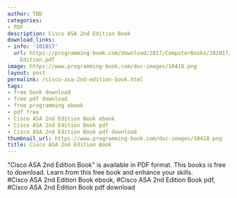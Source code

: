 ```yaml
---
author: TBD
categories:
- PDF
description: Cisco ASA 2nd Edition Book
download_links:
- info: '101017'
  url: https://programming-book.com/download/2017/ComputerBooks/101017/Cisco ASA 2nd
    Edition.pdf
image: https://www.programming-book.com/doc-images/10418.png
layout: post
permalink: /cisco-asa-2nd-edition-book.html
tags:
- free book download
- free pdf download
- free programming ebook
- pdf free
- Cisco ASA 2nd Edition Book ebook
- Cisco ASA 2nd Edition Book pdf
- Cisco ASA 2nd Edition Book pdf download
thumbnail_url: https://www.programming-book.com/doc-images/10418.png
title: Cisco ASA 2nd Edition Book
---
```


 
<div class="item-desc text-justify">
  "Cisco ASA 2nd Edition Book" is available in PDF format. This books is free to download. Learn from this free book and enhance your skills.
  <br>
  #Cisco ASA 2nd Edition Book ebook, #Cisco ASA 2nd Edition Book pdf, #Cisco ASA 2nd Edition Book pdf download
</div>